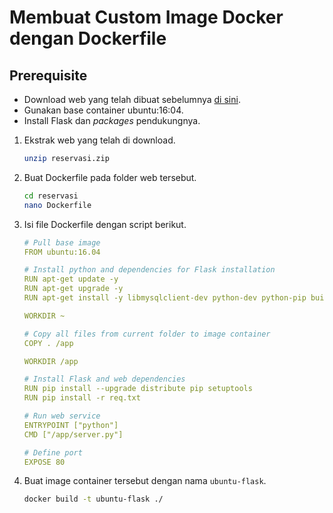 # Membuat Custom Image Docker dengan Dockerfile

## Prerequisite

- Download web yang telah dibuat sebelumnya [di sini](https://cloud.fathoniadi.my.id/reservasi.zip).
- Gunakan base container ubuntu:16:04.
- Install Flask dan *packages* pendukungnya.

1. Ekstrak web yang telah di download.
    ```bash
    unzip reservasi.zip
    ```
    
2. Buat Dockerfile pada folder web tersebut.
    ```bash
    cd reservasi
    nano Dockerfile
    ```

3. Isi file Dockerfile dengan script berikut.
    ```yaml
    # Pull base image
    FROM ubuntu:16.04

    # Install python and dependencies for Flask installation
    RUN apt-get update -y
    RUN apt-get upgrade -y
    RUN apt-get install -y libmysqlclient-dev python-dev python-pip build-essential libssl-dev libffi-dev

    WORKDIR ~

    # Copy all files from current folder to image container  
    COPY . /app

    WORKDIR /app

    # Install Flask and web dependencies
    RUN pip install --upgrade distribute pip setuptools
    RUN pip install -r req.txt

    # Run web service
    ENTRYPOINT ["python"]
    CMD ["/app/server.py"]

    # Define port
    EXPOSE 80
    ```

4. Buat image container tersebut dengan nama `ubuntu-flask`.
    ```bash
    docker build -t ubuntu-flask ./
    ```